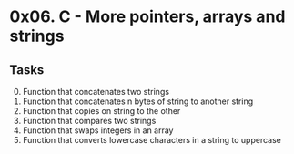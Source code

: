 
# 0x06. C - More pointers, arrays and strings

## Tasks
0. Function that concatenates two strings
1. Function that concatenates n bytes of string to another string
2. Function that copies on string to the other
3. Function that compares two strings
4. Function that swaps integers in an array
5. Function that converts lowercase characters in a string to uppercase
